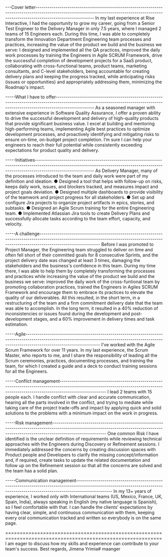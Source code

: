 ---Cover letter-----------------------------------------------------------------------------------------------------------------------------------------------------------------------------------------
In my last experience at Rise Interactive, I had the opportunity to grow my career, going from a Senior Test Engineer to the Delivery Manager in only 7.5 years, 
where I managed 2 teams of 15 Engineers each. During this time, I was able to completely transform the Innovation Department Engineering team processes and practices, 
increasing the value of the product we build and the business we serve: I designed and implemented all the QA practices, improved the daily work processes by 
training the Engineers in Agile SCRUM Framework, drive the successful completion of development projects for a SaaS product, collaborating with cross-functional 
teams, product teams, marketing consultants, and C-level stakeholders, being accountable for creating delivery plans and keeping the progress tracked, while 
anticipating risks (issues or opportunities) and appropriately addressing them, minimizing the Roadmap's impact.

-----What I have to offer-------------------------------------------------------------------------------------------------------------------------------------------------------------------------------
As a seasoned manager with extensive experience in Software Quality Assurance, I offer a proven ability to drive the successful development and delivery of 
high-quality products that provide significant business value. I excel at building and mentoring high-performing teams, implementing Agile best practices to optimize 
development processes, and proactively identifying and mitigating risks to ensure on-time, on-budget project completion. I’m sure I can help your engineers to reach 
their full potential while consistently exceeding expectations for product quality and delivery.

-----Initiatives-----------------------------------------------------------------------------------------------------------------------------------------------------------------------------------------
As Delivery Manager, many of the processes introduced to the team and daily work were part of my definition and ideation:
● Designed a tool that helps with follow-up on risks, keeps daily work, issues, and blockers tracked, and measures impact and project goals deviation.
● Designed multiple dashboards to provide visibility of the teamwork and project progress for all stakeholders.
● Set up and configure Jira projects to organize project artifacts in epics, stories, and subtasks.
● Designed an Agile Scrum training for the entire Engineering team.
● Implemented Atlassian Jira tools to create Delivery Plans and successfully allocate tasks according to the team effort, capacity, and velocity.

-----A challenge------------------------------------------------------------------------------------------------------------------------------------------------------------------------------------------
Before I was promoted to Project Manager, the Engineering team struggled to deliver on time and often fell short of their committed goals for 8 consecutive Sprints, and 
the project delivery date was changed at least 3 times, damaging the stakeholders and the business's confidence in this team. During my time there, I was able to help 
them by completely transforming the processes and practices while increasing the value of the product we build and the business we serve: improved the daily work of the 
cross-funtional team by promoting collaboration practices, trained the Engineers in Agiles SCRUM Framework and encourage them to embrace its practices to elevate the quality 
of our deliverables. All this resulted, in the short term, in a restructuring of the team and a firm commitment delivery date that the team was able to accomplish. In the long 
term, it resulted in a 40% reduction of inconsistencies or issues found during the development and post-development stages, and a 60% improvement in delivery times and task 
estimation.

-----Agile-------------------------------------------------------------------------------------------------------------------------------------------------------------------------------------------------
I've worked with the Agile Scrum Framework for over 11 years. In my last experience, the Scrum Master, who reports to me, and I share the responsibility of leading all the 
Scrum ceremonies, practices, documenting processes, and training the team, for which I created a guide and a deck to conduct training sessions for all the Engineers.

-----Conflict management-----------------------------------------------------------------------------------------------------------------------------------------------------------------------------------
I lead 2 teams with 15 people each. I handle conflict with clear and accurate communication, hearing all the parts involved in the conflict, and trying to mediate while 
taking care of the project trade-offs and impact by applying quick and solid solutions to the problems with a minimum impact on the work in progress.

-----Risk management---------------------------------------------------------------------------------------------------------------------------------------------------------------------------------------
One common Risk I have identified is the unclear definition of requirements while reviewing technical approaches with the Engineers during Discovery or Refinement sessions. 
I immediately addressed the concerns by creating discussion spaces with Product people and Developers to clarify the missing concept/information and, if required, create tasks 
to update the related documentation and follow up on the Refinement session so that all the concerns are solved and the team has a solid plan.

-----Communication management------------------------------------------------------------------------------------------------------------------------------------------------------------------------------
In my 13+ years of experience, I worked only with International teams (US, Mexico, France, UK, Spain, India), always speaking in English (my native language is Spanish), so I feel 
comfortable with that. I can handle the clients' expectations by having clear, simple, and continuous communication with them, keeping every oral communication tracked and written 
so everybody is on the same page.

============================================================================================================
I am eager to discuss how my skills and experience can contribute to your team's success.
Best regards,
Jimena Yrimia# maanger
